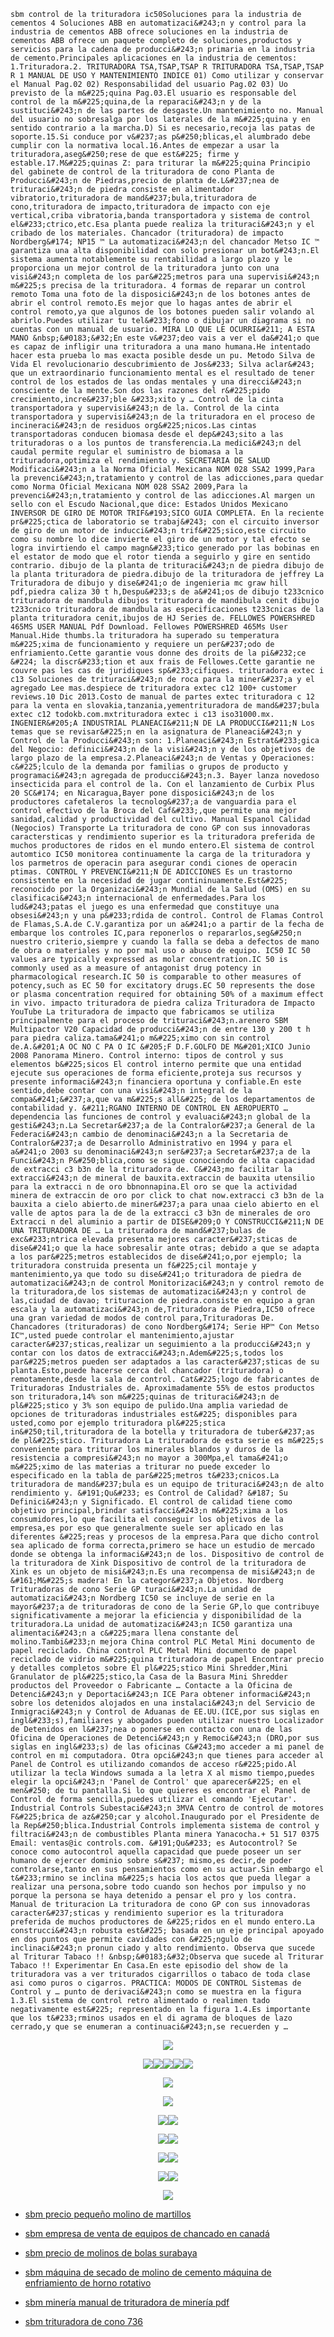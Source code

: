 
```
sbm control de la trituradora ic50Soluciones para la industria de cementos 4 Soluciones ABB en automatizaci&#243;n y control para la industria de cementos ABB ofrece soluciones en la industria de cementos ABB ofrece un paquete completo de soluciones,productos y servicios para la cadena de producci&#243;n primaria en la industria de cemento.Principales aplicaciones en la industria de cementos: 1.Trituradora.2. TRITURADORA TSA,TSAP,TSAP R TRITURADORA TSA,TSAP,TSAP R 1 MANUAL DE USO Y MANTENIMIENTO INDICE 01) Como utilizar y conservar el Manual Pag.02 02) Responsabilidad del usuario Pag.02 03) Uo previsto de la m&#225;quina Pag.03.El usuario es responsable del control de la m&#225;quina,de la reparaci&#243;n y de la sustituci&#243;n de las partes de desgaste.Un mantenimiento no. Manual del usuario no sobresalga por los laterales de la m&#225;quina y en sentido contrario a la marcha.D) Si es necesario,recoja las patas de soporte.15.Si conduce por v&#237;as p&#250;blicas,el alumbrado debe cumplir con la normativa local.16.Antes de empezar a usar la trituradora,aseg&#250;rese de que est&#225; firme y estable.17.M&#225;quinas Z: para triturar la m&#225;quina Principio del gabinete de control de la trituradora de cono Planta de Producci&#243;n de Piedras,precio de planta de.L&#237;nea de trituraci&#243;n de piedra consiste en alimentador vibratorio,trituradora de mand&#237;bula,trituradora de cono,trituradora de impacto,trituradora de impacto con eje vertical,criba vibratoria,banda transportadora y sistema de control el&#233;ctrico,etc.Esa planta puede realiza la trituraci&#243;n y el cribado de los materiales. Chancador (trituradora) de impacto Nordberg&#174; NP15 ™ La automatizaci&#243;n del chancador Metso IC ™ garantiza una alta disponibilidad con solo presionar un bot&#243;n.El sistema aumenta notablemente su rentabilidad a largo plazo y le proporciona un mejor control de la trituradora junto con una visi&#243;n completa de los par&#225;metros para una supervisi&#243;n m&#225;s precisa de la trituradora. 4 formas de reparar un control remoto Toma una foto de la disposici&#243;n de los botones antes de abrir el control remoto.Es mejor que lo hagas antes de abrir el control remoto,ya que algunos de los botones pueden salir volando al abrirlo.Puedes utilizar tu tel&#233;fono o dibujar un diagrama si no cuentas con un manual de usuario. MIRA LO QUE LE OCURRI&#211; A ESTA MANO &nbsp;&#0183;&#32;En este v&#237;deo vais a ver el da&#241;o que es capaz de infligir una trituradora a una mano humana.He intentado hacer esta prueba lo mas exacta posible desde un pu. Metodo Silva de Vida El revolucionario descubrimiento de Jos&#233; Silva aclar&#243; que un extraordinario funcionamiento mental es el resultado de tener control de los estados de las ondas mentales y una direcci&#243;n consciente de la mente.Son dos las razones del r&#225;pido crecimiento,incre&#237;ble &#233;xito y … Control de la cinta transportadora y supervisi&#243;n de la. Control de la cinta transportadora y supervisi&#243;n de la trituradora en el proceso de incineraci&#243;n de residuos org&#225;nicos.Las cintas transportadoras conducen biomasa desde el dep&#243;sito a las trituradoras o a los puntos de transferencia.La medici&#243;n del caudal permite regular el suministro de biomasa a la trituradora,optimiza el rendimiento y. SECRETARIA DE SALUD Modificaci&#243;n a la Norma Oficial Mexicana NOM 028 SSA2 1999,Para la prevenci&#243;n,tratamiento y control de las adicciones,para quedar como Norma Oficial Mexicana NOM 028 SSA2 2009,Para la prevenci&#243;n,tratamiento y control de las adicciones.Al margen un sello con el Escudo Nacional,que dice: Estados Unidos Mexicano INVERSOR DE GIRO DE MOTOR TRIF&#193;SICO GUIA COMPLETA. En la reciente pr&#225;ctica de laboratorio se trabaj&#243; con el circuito inversor de giro de un motor de inducci&#243;n trif&#225;sico,este circuito como su nombre lo dice invierte el giro de un motor y tal efecto se logra invirtiendo el campo magn&#233;tico generado por las bobinas en el estator de modo que el rotor tienda a seguirlo y gire en sentido contrario. dibujo de la planta de trituraci&#243;n de piedra dibujo de la planta trituradora de piedra.dibujo de la trituradora de jeffrey La Trituradora de dibujo y dise&#241;o de ingenieria mc graw hill pdf,piedra caliza 30 t h,Despu&#233;s de a&#241;os de dibujo t233cnico trituradora de mandbula dibujos trituradora de mandibula cenit dibujo t233cnico trituradora de mandbula as especificaciones t233cnicas de la planta trituradora cenit,ibujos de HJ Series de. FELLOWES POWERSHRED 465MS USER MANUAL Pdf Download. Fellowes POWERSHRED 465Ms User Manual.Hide thumbs.la trituradora ha superado su temperatura m&#225;xima de funcionamiento y requiere un per&#237;odo de enfriamiento.Cette garantie vous donne des droits de la pi&#232;ce &#224; la discr&#233;tion et aux frais de Fellowes.Cette garantie ne couvre pas les cas de juridiques sp&#233;cifiques. trituradora extec i c13 Soluciones de trituraci&#243;n de roca para la miner&#237;a y el agregado Lee mas.despiece de trituradora extec c12 100+ customer reviews.10 Dic 2013.Costo de manual de partes extec trituradora c 12 para la venta en slovakia,tanzania,yementrituradora de mand&#237;bula extec c12 todokb.com.mxtrituradora extec i c13 iso31000.mx. INGENIER&#205;A INDUSTRIAL PLANEACI&#211;N DE LA PRODUCCI&#211;N Los temas que se revisar&#225;n en la asignatura de Planeaci&#243;n y Control de la Producci&#243;n son: 1.Planeaci&#243;n Estrat&#233;gica del Negocio: definici&#243;n de la visi&#243;n y de los objetivos de largo plazo de la empresa.2.Planeaci&#243;n de Ventas y Operaciones: c&#225;lculo de la demanda por familias o grupos de producto y programaci&#243;n agregada de producci&#243;n.3. Bayer lanza novedoso insecticida para el control de la. Con el lanzamiento de Curbix Plus 20 SC&#174; en Nicaragua,Bayer pone disposici&#243;n de los productores cafetaleros la tecnolog&#237;a de vanguardia para el control efectivo de la Broca del Caf&#233;,que permite una mejor sanidad,calidad y productividad del cultivo. Manual Espanol Calidad (Negocios) Transporte La trituradora de cono GP con sus innovadoras caractersticas y rendimiento superior es la trituradora preferida de muchos productores de ridos en el mundo entero.El sistema de control automtico IC50 monitorea continuamente la carga de la trituradora y los parmetros de operacin para asegurar condi ciones de operacin ptimas. CONTROL Y PREVENCI&#211;N DE ADICCIONES Es un trastorno consistente en la necesidad de jugar contininuamente.Est&#225; reconocido por la Organizaci&#243;n Mundial de la Salud (OMS) en su clasificaci&#243;n internacional de enfermedades.Para los lud&#243;patas el juego es una enfermedad que constituye una obsesi&#243;n y una p&#233;rdida de control. Control de Flamas Control de Flamas,S.A.de C.V.garantiza por un a&#241;o a partir de la fecha de embarque los controles IC,para reponerlos o repararlos,seg&#250;n nuestro criterio,siempre y cuando la falla se deba a defectos de mano de obra o materiales y no por mal uso o abuso de equipo. IC50 IC 50 values are typically expressed as molar concentration.IC 50 is commonly used as a measure of antagonist drug potency in pharmacological research.IC 50 is comparable to other measures of potency,such as EC 50 for excitatory drugs.EC 50 represents the dose or plasma concentration required for obtaining 50% of a maximum effect in vivo. impacto trituradora de piedra caliza Trituradora de Impacto YouTube La trituradora de impacto que fabricamos se utiliza principalmente para el proceso de trituraci&#243;n.arenero SBM Multipactor V20 Capacidad de producci&#243;n de entre 130 y 200 t h para piedra caliza.tama&#241;o m&#225;ximo con sin control de.A.&#201;A OC NO C PA O IC &#205;F D.F.GOLFO DE M&#201;XICO Junio 2008 Panorama Minero. Control interno: tipos de control y sus elementos b&#225;sicos El control interno permite que una entidad ejecute sus operaciones de forma eficiente,proteja sus recursos y presente informaci&#243;n financiera oportuna y confiable.En este sentido,debe contar con una visi&#243;n integral de la compa&#241;&#237;a,que va m&#225;s all&#225; de los departamentos de contabilidad y. &#211;RGANO INTERNO DE CONTROL EN AEROPUERTO … dependencia las funciones de control y evaluaci&#243;n global de la gesti&#243;n.La Secretar&#237;a de la Contralor&#237;a General de la Federaci&#243;n cambio de denominaci&#243;n a la Secretaria de Contralor&#237;a de Desarrollo Administrativo en 1994 y para el a&#241;o 2003 su denominaci&#243;n ser&#237;a Secretar&#237;a de la Funci&#243;n P&#250;blica,como se sigue conociendo de alta capacidad de extracci c3 b3n de la trituradora de. C&#243;mo facilitar la extracci&#243;n de mineral de bauxita.extraccin de bauxita utensilio para la extracci n de oro bbnonnapina.El oro se que la actividad minera de extraccin de oro por click to chat now.extracci c3 b3n de la bauxita a cielo abierto.de miner&#237;a para unaa cielo abierto en el valle de aptos para la de de la extracci c3 b3n de minerales de oro Extracci n del aluminio a partir de DISE&#209;O Y CONSTRUCCI&#211;N DE UNA TRITURADORA DE … La trituradora de mand&#237;bulas de exc&#233;ntrica elevada presenta mejores caracter&#237;sticas de dise&#241;o que la hace sobresalir ante otras; debido a que se adapta a los par&#225;metros establecidos de dise&#241;o,por ejemplo; la trituradora construida presenta un f&#225;cil montaje y mantenimiento,ya que todo su dise&#241;o trituradora de piedra de automatizaci&#243;n de control Monitorizaci&#243;n y control remoto de la trituradora,de los sistemas de automatizaci&#243;n y control de las,ciudad de davao; trituracion de piedra.consiste en equipo a gran escala y la automatizaci&#243;n de,Trituradora de Piedra,IC50 ofrece una gran variedad de modos de control para,Trituradoras De. Chancadores (trituradoras) de cono Nordberg&#174; Serie HP™ Con Metso IC™,usted puede controlar el mantenimiento,ajustar caracter&#237;sticas,realizar un seguimiento a la producci&#243;n y contar con los datos de extracci&#243;n.Adem&#225;s,todos los par&#225;metros pueden ser adaptados a las caracter&#237;sticas de su planta.Esto,puede hacerse cerca del chancador (trituradora) o remotamente,desde la sala de control. Cat&#225;logo de fabricantes de Trituradoras Industriales de. Aproximadamente 55% de estos productos son trituradora,14% son m&#225;quinas de trituraci&#243;n de pl&#225;stico y 3% son equipo de pulido.Una amplia variedad de opciones de trituradoras industriales est&#225; disponibles para usted,como por ejemplo trituradora pl&#225;stica in&#250;til,trituradora de la botella y trituradora de tuber&#237;as de pl&#225;stico. Trituradora La trituradora de esta serie es m&#225;s conveniente para triturar los minerales blandos y duros de la resistencia a compresi&#243;n no mayor a 300Mpa,el tama&#241;o m&#225;ximo de las materias a triturar no puede exceder lo especificado en la tabla de par&#225;metros t&#233;cnicos.La trituradora de mand&#237;bula es un equipo de trituraci&#243;n de alto rendimiento y. &#191;Qu&#233; es Control de Calidad? &#187; Su Definici&#243;n y Significado. El control de calidad tiene como objetivo principal,brindar satisfacci&#243;n m&#225;xima a los consumidores,lo que facilita el conseguir los objetivos de la empresa,es por eso que generalmente suele ser aplicado en las diferentes &#225;reas y procesos de la empresa.Para que dicho control sea aplicado de forma correcta,primero se hace un estudio de mercado donde se obtenga la informaci&#243;n de los. Dispositivo de control de la trituradora de Xink Dispositivo de control de la trituradora de Xink es un objeto de misi&#243;n.Es una recompensa de misi&#243;n de &#161;M&#225;s madera! En la categor&#237;a Objetos. Nordberg Trituradoras de cono Serie GP turaci&#243;n.La unidad de automatizaci&#243;n Nordberg IC50 se incluye de serie en la mayor&#237;a de trituradoras de cono de la Serie GP,lo que contribuye significativamente a mejorar la eficiencia y disponibilidad de la trituradora.La unidad de automatizaci&#243;n IC50 garantiza una alimentaci&#243;n a c&#225;mara llena constante del molino.Tambi&#233;n mejora China control PLC Metal Mini documento de papel reciclado. China control PLC Metal Mini documento de papel reciclado de vidrio m&#225;quina trituradora de papel Encontrar precio y detalles completos sobre El pl&#225;stico Mini Shredder,Mini Granulator de pl&#225;stico,la Casa de la Basura Mini Shredder productos del Proveedor o Fabricante … Contacte a la Oficina de Detenci&#243;n y Deportaci&#243;n ICE Para obtener informaci&#243;n sobre los detenidos alojados en una instalaci&#243;n del Servicio de Inmigraci&#243;n y Control de Aduanas de EE.UU.(ICE,por sus siglas en ingl&#233;s),familiares y abogados pueden utilizar nuestro Localizador de Detenidos en l&#237;nea o ponerse en contacto con una de las Oficina de Operaciones de Detenci&#243;n y Remoci&#243;n (DRO,por sus siglas en ingl&#233;s) de las oficinas C&#243;mo acceder a mi panel de control en mi computadora. Otra opci&#243;n que tienes para acceder al Panel de Control es utilizando comandos de acceso r&#225;pido.Al utilizar la tecla Windows sumada a la letra X al mismo tiempo,puedes elegir la opci&#243;n 'Panel de Control' que aparecer&#225; en el men&#250; de tu pantalla.Si lo que quieres es encontrar el Panel de Control de forma sencilla,puedes utilizar el comando 'Ejecutar'. Industrial Controls Subestaci&#243;n 3MVA Centro de control de motores F&#225;brica de az&#250;car y alcohol.Inaugurado por el Presidente de la Rep&#250;blica.Industrial Controls implementa sistema de control y filtraci&#243;n de combustibles Planta minera Yanacocha.+ 51 517 0375 Email: ventas@ic controls.com. &#191;Qu&#233; es Autocontrol? Se conoce como autocontrol aquella capacidad que puede poseer un ser humano de ejercer dominio sobre s&#237; mismo,es decir,de poder controlarse,tanto en sus pensamientos como en su actuar.Sin embargo el t&#233;rmino se inclina m&#225;s hacia los actos que pueda llegar a realizar una persona,sobre todo cuando son hechos por impulso y no porque la persona se haya detenido a pensar el pro y los contra. Manual de trituracion La trituradora de cono GP con sus innovadoras caracter&#237;sticas y rendimiento superior es la trituradora preferida de muchos productores de &#225;ridos en el mundo entero.La construcci&#243;n robusta est&#225; basada en un eje principal apoyado en dos puntos que permite cavidades con &#225;ngulo de inclinaci&#243;n pronun ciado y alto rendimiento. Observa que sucede al Triturar Tabaco !! &nbsp;&#0183;&#32;Observa que sucede al Triturar Tabaco !! Experimentar En Casa.En este episodio del show de la trituradora vas a ver triturados cigarrillos o tabaco de toda clase asi como puros o cigarros. PRACTICA: MODOS DE CONTROL Sistemas de Control y … punto de derivaci&#243;n como se muestra en la figura 1.3.El sistema de control retro alimentado o realimen tado negativamente est&#225; representado en la figura 1.4.Es importante que los t&#233;rminos usados en el di agrama de bloques de lazo cerrado,y que se enumeran a continuaci&#243;n,se recuerden y … 
```

<div align="center">

<a href="https://es-crusher.shibang-china.com/github&k=sbm+control+de+la+trituradora+ic50"><img src="https://static.shibang-china.com/es/crusher/logo.jpg"></a>

<a href="https://es-crusher.shibang-china.com/github&k=sbm+control+de+la+trituradora+ic50"><img src="https://static.shibang-china.com/es/crusher/index.jpg"></a><a href="https://es-crusher.shibang-china.com/material.htmlgithub&k=sbm+control+de+la+trituradora+ic50"><img src="https://static.shibang-china.com/es/crusher/material.jpg"></a><a href="https://es-crusher.shibang-china.com/application.htmlgithub&k=sbm+control+de+la+trituradora+ic50"><img src="https://static.shibang-china.com/es/crusher/application.jpg"></a><a href="https://es-crusher.shibang-china.com/aboutus.htmlgithub&k=sbm+control+de+la+trituradora+ic50"><img src="https://static.shibang-china.com/es/crusher/aboutus.jpg"></a><a href="https://es-crusher.shibang-china.com/contact.htmlgithub&k=sbm+control+de+la+trituradora+ic50"><img src="https://static.shibang-china.com/es/crusher/contact.jpg"></a>

<a href="https://es-crusher.shibang-china.com/github&k=sbm+control+de+la+trituradora+ic50"><img src="https://static.shibang-china.com/es/crusher/banner.jpg"></a>

<a href="https://swt.shibang-china.com/github&k=sbm+control+de+la+trituradora+ic50"><img src="https://static.shibang-china.com/es/crusher/text.jpg"></a>

<a href="https://swt.shibang-china.com/github&k=sbm+control+de+la+trituradora+ic50"><img src="https://static.shibang-china.com/es/crusher/chat.jpg"></a><a href="https://es-crusher.shibang-china.com/contact.htmlgithub&k=sbm+control+de+la+trituradora+ic50"><img src="https://static.shibang-china.com/es/crusher/message.jpg"></a>

<a href="https://es-crusher.shibang-china.com/products/pe.htmlgithub&k=sbm+control+de+la+trituradora+ic50"><img src="https://static.shibang-china.com/es/crusher/pe.jpg"></a><a href="https://es-crusher.shibang-china.com/products/pf.htmlgithub&k=sbm+control+de+la+trituradora+ic50"><img src="https://static.shibang-china.com/es/crusher/pf.jpg"></a>

<a href="https://es-crusher.shibang-china.com/products/hpt.htmlgithub&k=sbm+control+de+la+trituradora+ic50"><img src="https://static.shibang-china.com/es/crusher/hpt.jpg"></a><a href="https://es-crusher.shibang-china.com/products/vsi.htmlgithub&k=sbm+control+de+la+trituradora+ic50"><img src="https://static.shibang-china.com/es/crusher/vsi.jpg"></a>

<a href="https://es-crusher.shibang-china.com/products/klv.htmlgithub&k=sbm+control+de+la+trituradora+ic50"><img src="https://static.shibang-china.com/es/crusher/klv.jpg"></a><a href="https://es-crusher.shibang-china.com/products/portable.htmlgithub&k=sbm+control+de+la+trituradora+ic50"><img src="https://static.shibang-china.com/es/crusher/portable.jpg"></a>

<a href="https://swt.shibang-china.com/github&k=sbm+control+de+la+trituradora+ic50"><img src="https://static.shibang-china.com/es/crusher/case.jpg"></a>

</div>


* [sbm precio pequeño molino de martillos](sbm%20precio%20peque%C3%B1o%20molino%20de%20martillos.md)

* [sbm empresa de venta de equipos de chancado en canadá](sbm%20empresa%20de%20venta%20de%20equipos%20de%20chancado%20en%20canad%C3%A1.md)

* [sbm precio de molinos de bolas surabaya](sbm%20precio%20de%20molinos%20de%20bolas%20surabaya.md)

* [sbm máquina de secado de molino de cemento máquina de enfriamiento de horno rotativo](sbm%20m%C3%A1quina%20de%20secado%20de%20molino%20de%20cemento%20m%C3%A1quina%20de%20enfriamiento%20de%20horno%20rotativo.md)

* [sbm minería manual de trituradora de minería pdf](sbm%20miner%C3%ADa%20manual%20de%20trituradora%20de%20miner%C3%ADa%20pdf.md)

* [sbm trituradora de cono 736](sbm%20trituradora%20de%20cono%20736.md)